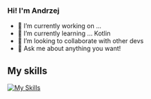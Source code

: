 ### Hi! I'm Andrzej 
- 🔭 I’m currently working on ...
- 🌱 I’m currently learning ... Kotlin
- 👯 I’m looking to collaborate with other devs
- 💬 Ask me about anything you want!

## My skills
<!-- https://github.com/tandpfun/skill-icons -->
[![My Skills](https://skillicons.dev/icons?i=py,pytorch,django,flask,java,spring,c,js,css,linux,postgres,aws,docker,git,figma&theme=dark)](https://skillicons.dev)

<!-- # StackOverflow Activity -->
<!-- STACKOVERFLOW:START -->
<!-- STACKOVERFLOW:END -->

<!-- ![11jolek11's github stats](https://github-readme-stats.vercel.app/api?username=11jolek11&show_icons=true&theme=nord) -->
